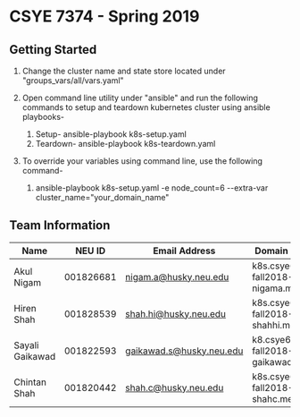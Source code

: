 # CSYE 7374 - Spring 2019

## Getting Started

1. Change the cluster name and state store located under "groups_vars/all/vars.yaml"

2. Open command line utility under "ansible" and run the following commands to setup and teardown kubernetes cluster using ansible playbooks-
    1. Setup-
        ansible-playbook k8s-setup.yaml
    2. Teardown-
        ansible-playbook k8s-teardown.yaml

3. To override your variables using command line, use the following command-
    1. ansible-playbook k8s-setup.yaml -e node_count=6 --extra-var cluster_name="your_domain_name"

## Team Information

| Name | NEU ID | Email Address | Domain Name |
| --- | --- | --- | --- |
| Akul Nigam | 001826681 | nigam.a@husky.neu.edu | k8s.csye6225-fall2018-nigama.me |
| Hiren Shah | 001828539 | shah.hi@husky.neu.edu | k8s.csye6225-fall2018-shahhi.me |
| Sayali Gaikawad | 001822593 | gaikawad.s@husky.neu.edu | k8.csye6225-fall2018-gaikawads.me |
| Chintan Shah | 001820442 | shah.c@husky.neu.edu | k8s.csye6225-fall2018-shahc.me |

